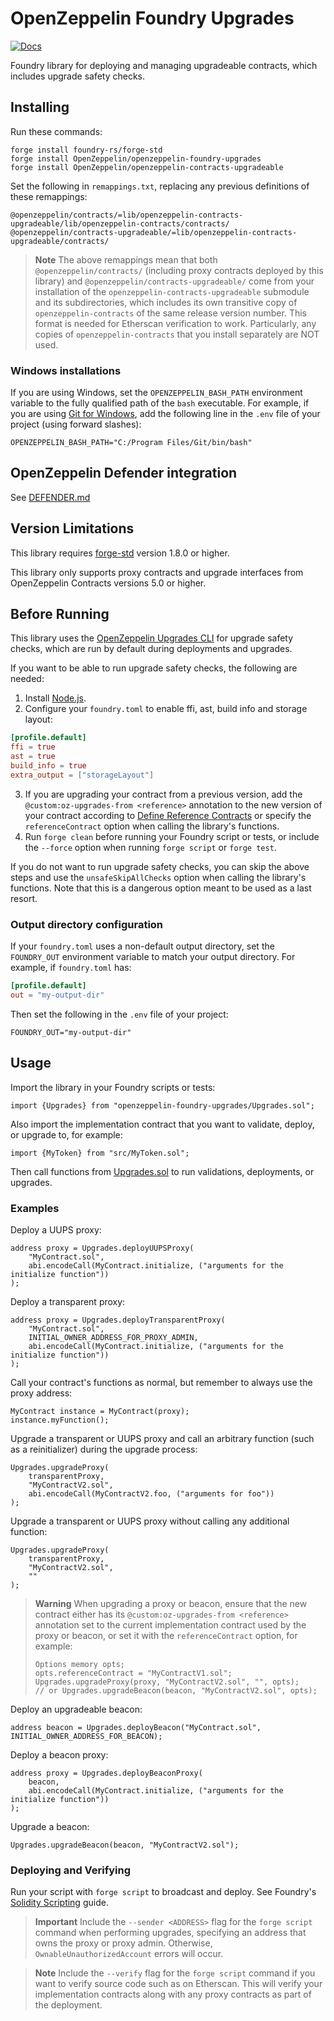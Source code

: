 # OpenZeppelin Foundry Upgrades

[![Docs](https://img.shields.io/badge/docs-%F0%9F%93%84-blue)](https://docs.openzeppelin.com/upgrades-plugins/foundry-upgrades)

Foundry library for deploying and managing upgradeable contracts, which includes upgrade safety checks.

## Installing

Run these commands:
```console
forge install foundry-rs/forge-std
forge install OpenZeppelin/openzeppelin-foundry-upgrades
forge install OpenZeppelin/openzeppelin-contracts-upgradeable
```

Set the following in `remappings.txt`, replacing any previous definitions of these remappings:
```
@openzeppelin/contracts/=lib/openzeppelin-contracts-upgradeable/lib/openzeppelin-contracts/contracts/
@openzeppelin/contracts-upgradeable/=lib/openzeppelin-contracts-upgradeable/contracts/
```

> **Note**
> The above remappings mean that both `@openzeppelin/contracts/` (including proxy contracts deployed by this library) and `@openzeppelin/contracts-upgradeable/` come from your installation of the `openzeppelin-contracts-upgradeable` submodule and its subdirectories, which includes its own transitive copy of `openzeppelin-contracts` of the same release version number. This format is needed for Etherscan verification to work. Particularly, any copies of `openzeppelin-contracts` that you install separately are NOT used.

### Windows installations

If you are using Windows, set the `OPENZEPPELIN_BASH_PATH` environment variable to the fully qualified path of the `bash` executable.
For example, if you are using [Git for Windows](https://gitforwindows.org/), add the following line in the `.env` file of your project (using forward slashes):
```env
OPENZEPPELIN_BASH_PATH="C:/Program Files/Git/bin/bash"
```

## OpenZeppelin Defender integration

See [DEFENDER.md](DEFENDER.md)

## Version Limitations

This library requires [forge-std](https://github.com/foundry-rs/forge-std) version 1.8.0 or higher.

This library only supports proxy contracts and upgrade interfaces from OpenZeppelin Contracts versions 5.0 or higher.

## Before Running

This library uses the [OpenZeppelin Upgrades CLI](https://docs.openzeppelin.com/upgrades-plugins/1.x/api-core) for upgrade safety checks, which are run by default during deployments and upgrades.

If you want to be able to run upgrade safety checks, the following are needed:
1. Install [Node.js](https://nodejs.org/).
2. Configure your `foundry.toml` to enable ffi, ast, build info and storage layout:
```toml
[profile.default]
ffi = true
ast = true
build_info = true
extra_output = ["storageLayout"]
```
3. If you are upgrading your contract from a previous version, add the `@custom:oz-upgrades-from <reference>` annotation to the new version of your contract according to [Define Reference Contracts](https://docs.openzeppelin.com/upgrades-plugins/1.x/api-core#define-reference-contracts) or specify the `referenceContract` option when calling the library's functions.
4. Run `forge clean` before running your Foundry script or tests, or include the `--force` option when running `forge script` or `forge test`.

If you do not want to run upgrade safety checks, you can skip the above steps and use the `unsafeSkipAllChecks` option when calling the library's functions. Note that this is a dangerous option meant to be used as a last resort.

### Output directory configuration

If your `foundry.toml` uses a non-default output directory, set the `FOUNDRY_OUT` environment variable to match your output directory. For example, if `foundry.toml` has:
```toml
[profile.default]
out = "my-output-dir"
```
Then set the following in the `.env` file of your project:
```env
FOUNDRY_OUT="my-output-dir"
```

## Usage

Import the library in your Foundry scripts or tests:
```solidity
import {Upgrades} from "openzeppelin-foundry-upgrades/Upgrades.sol";
```

Also import the implementation contract that you want to validate, deploy, or upgrade to, for example:
```solidity
import {MyToken} from "src/MyToken.sol";
```

Then call functions from [Upgrades.sol](src/Upgrades.sol) to run validations, deployments, or upgrades.

### Examples

Deploy a UUPS proxy:
```solidity
address proxy = Upgrades.deployUUPSProxy(
    "MyContract.sol",
    abi.encodeCall(MyContract.initialize, ("arguments for the initialize function"))
);
```

Deploy a transparent proxy:
```solidity
address proxy = Upgrades.deployTransparentProxy(
    "MyContract.sol",
    INITIAL_OWNER_ADDRESS_FOR_PROXY_ADMIN,
    abi.encodeCall(MyContract.initialize, ("arguments for the initialize function"))
);
```

Call your contract's functions as normal, but remember to always use the proxy address:
```solidity
MyContract instance = MyContract(proxy);
instance.myFunction();
```

Upgrade a transparent or UUPS proxy and call an arbitrary function (such as a reinitializer) during the upgrade process:
```solidity
Upgrades.upgradeProxy(
    transparentProxy,
    "MyContractV2.sol",
    abi.encodeCall(MyContractV2.foo, ("arguments for foo"))
);
```

Upgrade a transparent or UUPS proxy without calling any additional function:
```solidity
Upgrades.upgradeProxy(
    transparentProxy,
    "MyContractV2.sol",
    ""
);
```

> **Warning**
> When upgrading a proxy or beacon, ensure that the new contract either has its `@custom:oz-upgrades-from <reference>` annotation set to the current implementation contract used by the proxy or beacon, or set it with the `referenceContract` option, for example:
> ```solidity
> Options memory opts;
> opts.referenceContract = "MyContractV1.sol";
> Upgrades.upgradeProxy(proxy, "MyContractV2.sol", "", opts);
> // or Upgrades.upgradeBeacon(beacon, "MyContractV2.sol", opts);
> ```

Deploy an upgradeable beacon:
```solidity
address beacon = Upgrades.deployBeacon("MyContract.sol", INITIAL_OWNER_ADDRESS_FOR_BEACON);
```

Deploy a beacon proxy:
```solidity
address proxy = Upgrades.deployBeaconProxy(
    beacon,
    abi.encodeCall(MyContract.initialize, ("arguments for the initialize function"))
);
```

Upgrade a beacon:
```solidity
Upgrades.upgradeBeacon(beacon, "MyContractV2.sol");
```

### Deploying and Verifying

Run your script with `forge script` to broadcast and deploy. See Foundry's [Solidity Scripting](https://book.getfoundry.sh/tutorials/solidity-scripting) guide.

> **Important**
> Include the `--sender <ADDRESS>` flag for the `forge script` command when performing upgrades, specifying an address that owns the proxy or proxy admin. Otherwise, `OwnableUnauthorizedAccount` errors will occur.

> **Note**
> Include the `--verify` flag for the `forge script` command if you want to verify source code such as on Etherscan. This will verify your implementation contracts along with any proxy contracts as part of the deployment.
